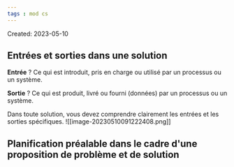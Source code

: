 ```yaml
---
tags : mod cs
---
```

Created: 2023-05-10

## Entrées et sorties dans une solution

**Entrée**
?
Ce qui est introduit, pris en charge ou utilisé par un processus ou un système.

**Sortie**
?
Ce qui est produit, livré ou fourni (données) par un processus ou un système.

Dans toute solution, vous devez comprendre clairement les entrées et les sorties spécifiques.
![[image-20230510091222408.png]]

## Planification préalable dans le cadre d'une proposition de problème et de solution